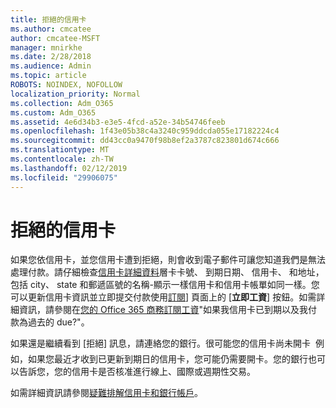 ```yaml
---
title: 拒絕的信用卡
ms.author: cmcatee
author: cmcatee-MSFT
manager: mnirkhe
ms.date: 2/28/2018
ms.audience: Admin
ms.topic: article
ROBOTS: NOINDEX, NOFOLLOW
localization_priority: Normal
ms.collection: Adm_O365
ms.custom: Adm_O365
ms.assetid: 4e6d34b3-e3e5-4fcd-a52e-34b54746feeb
ms.openlocfilehash: 1f43e05b38c4a3240c959ddcda055e17182224c4
ms.sourcegitcommit: dd43cc0a9470f98b8ef2a3787c823801d674c666
ms.translationtype: MT
ms.contentlocale: zh-TW
ms.lasthandoff: 02/12/2019
ms.locfileid: "29906075"
---
```

# <a name="declined-credit-card"></a>拒絕的信用卡

如果您依信用卡，並您信用卡遭到拒絕，則會收到電子郵件可讓您知道我們是無法處理付款。請仔細檢查[信用卡詳細資料](https://go.microsoft.com/fwlink/p/?linkid=842054)層卡卡號、 到期日期、 信用卡、 和地址，包括 city、 state 和郵遞區號的名稱-顯示一樣信用卡和信用卡帳單如同一樣。您可以更新信用卡資訊並立即提交付款使用[訂閱](https://go.microsoft.com/fwlink/p/?linkid=842054)] 頁面上的 [**立即工資**] 按鈕。如需詳細資訊，請參閱在[您的 Office 365 商務訂閱工資](https://support.office.com/article/734f4aab-df2d-4e9b-8cb1-691910bde216)"如果我信用卡已到期以及我付款為過去的 due?"。
  
如果還是繼續看到 [拒絕] 訊息，請連絡您的銀行。很可能您的信用卡尚未開卡  例如，如果您最近才收到已更新到期日的信用卡，您可能仍需要開卡。您的銀行也可以告訴您，您的信用卡是否核准進行線上、國際或週期性交易。  
  
如需詳細資訊請參閱[疑難排解信用卡和銀行帳戶](https://support.office.com/article/30ba9c83-50d8-4020-90ed-830a5b8c8724)。
  

